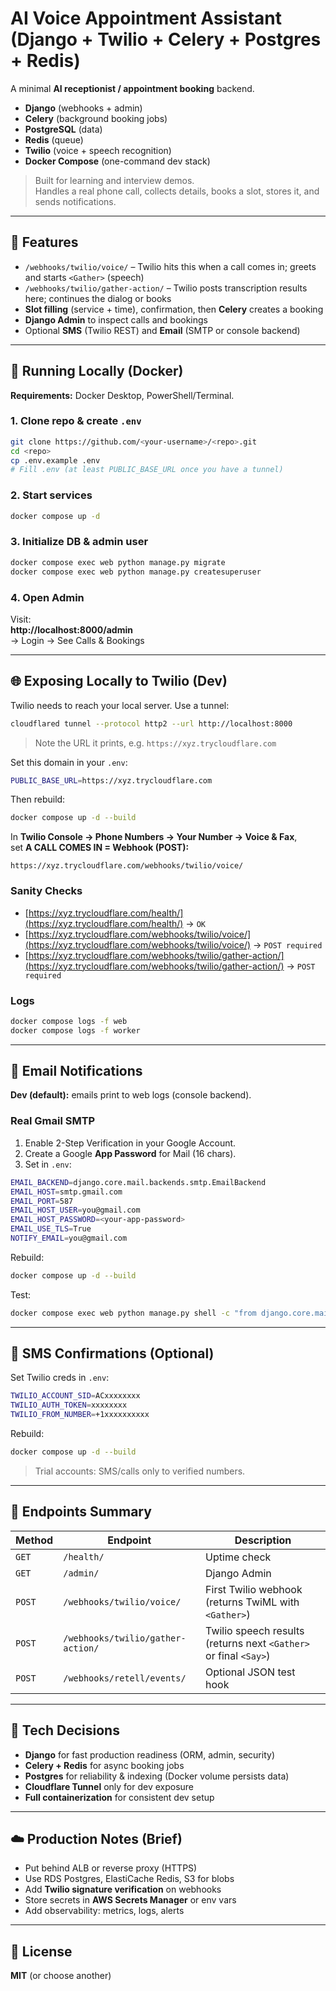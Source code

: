 # AI Voice Appointment Assistant (Django + Twilio + Celery + Postgres + Redis)

A minimal **AI receptionist / appointment booking** backend.

- **Django** (webhooks + admin)
- **Celery** (background booking jobs)
- **PostgreSQL** (data)
- **Redis** (queue)
- **Twilio** (voice + speech recognition)
- **Docker Compose** (one-command dev stack)

> Built for learning and interview demos.  
> Handles a real phone call, collects details, books a slot, stores it, and sends notifications.

---

## 🚀 Features

- `/webhooks/twilio/voice/` – Twilio hits this when a call comes in; greets and starts `<Gather>` (speech)
- `/webhooks/twilio/gather-action/` – Twilio posts transcription results here; continues the dialog or books
- **Slot filling** (service + time), confirmation, then **Celery** creates a booking
- **Django Admin** to inspect calls and bookings
- Optional **SMS** (Twilio REST) and **Email** (SMTP or console backend)

---

## 🧩 Running Locally (Docker)

**Requirements:** Docker Desktop, PowerShell/Terminal.

### 1. Clone repo & create `.env`
```bash
git clone https://github.com/<your-username>/<repo>.git
cd <repo>
cp .env.example .env
# Fill .env (at least PUBLIC_BASE_URL once you have a tunnel)
```

### 2. Start services
```bash
docker compose up -d
```

### 3. Initialize DB & admin user
```bash
docker compose exec web python manage.py migrate
docker compose exec web python manage.py createsuperuser
```

### 4. Open Admin
Visit:  
**http://localhost:8000/admin**  
→ Login → See Calls & Bookings

---

## 🌐 Exposing Locally to Twilio (Dev)

Twilio needs to reach your local server. Use a tunnel:

```bash
cloudflared tunnel --protocol http2 --url http://localhost:8000
```

> Note the URL it prints, e.g. `https://xyz.trycloudflare.com`

Set this domain in your `.env`:

```bash
PUBLIC_BASE_URL=https://xyz.trycloudflare.com
```

Then rebuild:

```bash
docker compose up -d --build
```

In **Twilio Console → Phone Numbers → Your Number → Voice & Fax**,  
set **A CALL COMES IN = Webhook (POST):**

```
https://xyz.trycloudflare.com/webhooks/twilio/voice/
```

### Sanity Checks
- [https://xyz.trycloudflare.com/health/](https://xyz.trycloudflare.com/health/) → `OK`
- [https://xyz.trycloudflare.com/webhooks/twilio/voice/](https://xyz.trycloudflare.com/webhooks/twilio/voice/) → `POST required`
- [https://xyz.trycloudflare.com/webhooks/twilio/gather-action/](https://xyz.trycloudflare.com/webhooks/twilio/gather-action/) → `POST required`

### Logs
```bash
docker compose logs -f web
docker compose logs -f worker
```

---


## 📧 Email Notifications

**Dev (default):** emails print to web logs (console backend).

### Real Gmail SMTP
1. Enable 2-Step Verification in your Google Account.  
2. Create a Google **App Password** for Mail (16 chars).  
3. Set in `.env`:

```bash
EMAIL_BACKEND=django.core.mail.backends.smtp.EmailBackend
EMAIL_HOST=smtp.gmail.com
EMAIL_PORT=587
EMAIL_HOST_USER=you@gmail.com
EMAIL_HOST_PASSWORD=<your-app-password>
EMAIL_USE_TLS=True
NOTIFY_EMAIL=you@gmail.com
```

Rebuild:
```bash
docker compose up -d --build
```

Test:
```bash
docker compose exec web python manage.py shell -c "from django.core.mail import send_mail; print(send_mail('Test','Hello','you@gmail.com',['you@gmail.com'], fail_silently=False))"
```

---

## 📱 SMS Confirmations (Optional)

Set Twilio creds in `.env`:

```bash
TWILIO_ACCOUNT_SID=ACxxxxxxxx
TWILIO_AUTH_TOKEN=xxxxxxxx
TWILIO_FROM_NUMBER=+1xxxxxxxxxx
```

Rebuild:
```bash
docker compose up -d --build
```

> Trial accounts: SMS/calls only to verified numbers.

---

## 🔗 Endpoints Summary

| Method | Endpoint | Description |
|--------|-----------|-------------|
| `GET` | `/health/` | Uptime check |
| `GET` | `/admin/` | Django Admin |
| `POST` | `/webhooks/twilio/voice/` | First Twilio webhook (returns TwiML with `<Gather>`) |
| `POST` | `/webhooks/twilio/gather-action/` | Twilio speech results (returns next `<Gather>` or final `<Say>`) |
| `POST` | `/webhooks/retell/events/` | Optional JSON test hook |

---

## 🧠 Tech Decisions

- **Django** for fast production readiness (ORM, admin, security)
- **Celery + Redis** for async booking jobs
- **Postgres** for reliability & indexing (Docker volume persists data)
- **Cloudflare Tunnel** only for dev exposure
- **Full containerization** for consistent dev setup

---

## ☁️ Production Notes (Brief)

- Put behind ALB or reverse proxy (HTTPS)
- Use RDS Postgres, ElastiCache Redis, S3 for blobs
- Add **Twilio signature verification** on webhooks
- Store secrets in **AWS Secrets Manager** or env vars
- Add observability: metrics, logs, alerts

---

## 📜 License

**MIT** (or choose another)

